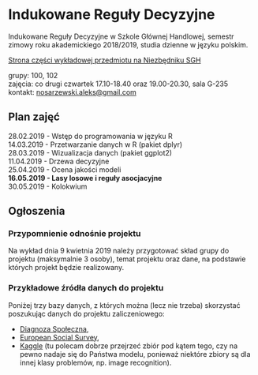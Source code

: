# Indukowane Reguły Decyzyjne
Indukowane Reguły Decyzyjne w Szkole Głównej Handlowej, semestr zimowy roku akademickiego 2018/2019, studia dzienne w języku polskim.

[Strona części wykładowej przedmiotu na Niezbędniku SGH](https://www.e-sgh.pl/mwrzosek/ird/)

grupy: 100, 102  
zajęcia: co drugi czwartek 17.10-18.40 oraz 19.00-20.30, sala G-235  
kontakt: nosarzewski.aleks@gmail.com

## Plan zajęć
28.02.2019 - Wstęp do programowania w języku R  
14.03.2019 - Przetwarzanie danych w R (pakiet dplyr)  
28.03.2019 - Wizualizacja danych (pakiet ggplot2)  
11.04.2019 - Drzewa decyzyjne  
25.04.2019 - Ocena jakości modeli  
__16.05.2019 - Lasy losowe i reguły asocjacyjne__  
30.05.2019 - Kolokwium

## Ogłoszenia
### Przypomnienie odnośnie projektu
Na wykład dnia 9 kwietnia 2019 należy przygotować skład grupy do projektu (maksymalnie 3 osoby), temat projektu oraz dane, na podstawie których projekt będzie realizowany.

### Przykładowe źródła danych do projektu
Poniżej trzy bazy danych, z których można (lecz nie trzeba) skorzystać poszukując danych do projektu zaliczeniowego:
- [Diagnoza Społeczna](http://www.diagnoza.com/),
- [European Social Survey](https://www.europeansocialsurvey.org/),
- [Kaggle](https://www.kaggle.com/datasets) (tu polecam dobrze przejrzeć zbiór pod kątem tego, czy na pewno nadaje się do Państwa modelu, ponieważ niektóre zbiory są dla innej klasy problemów, np. image recognition).
